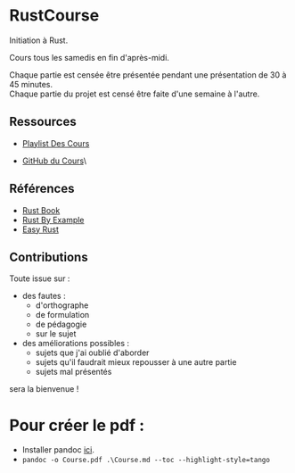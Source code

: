 # RustCourse

Initiation à Rust.

Cours tous les samedis en fin d'après-midi.

Chaque partie est censée être présentée pendant une présentation de 30 à 45 minutes.\
Chaque partie du projet est censé être faite d'une semaine à l'autre.

## Ressources

* [Playlist Des Cours](https://www.youtube.com/playlist?list=PLynr3Y6sISH7xuHdAHYdQe5c_PThVJCur)

* [GitHub du Cours](https://github.com/Bari0th/RustCourse)\

## Références

* [Rust Book](https://doc.rust-lang.org/book/title-page.html)
* [Rust By Example](https://doc.rust-lang.org/rust-by-example/index.html)
* [Easy Rust](https://github.com/Dhghomon/easy_rust#part-1---rust-in-your-browser)

## Contributions

Toute issue sur :
* des fautes :
  * d'orthographe
  * de formulation
  * de pédagogie
  * sur le sujet
* des améliorations possibles :
  * sujets que j'ai oublié d'aborder
  * sujets qu'il faudrait mieux repousser à une autre partie
  * sujets mal présentés
  
sera la bienvenue !

# Pour créer le pdf : 
  * Installer pandoc [ici](https://pandoc.org/installing.html).
  * ```pandoc -o Course.pdf .\Course.md --toc --highlight-style=tango```
